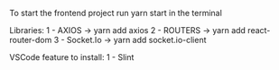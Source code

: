 To start the frontend project run yarn start in the terminal

Libraries:
1 - AXIOS       -> yarn add axios
2 - ROUTERS     -> yarn add react-router-dom
3 - Socket.Io   -> yarn add socket.io-client

VSCode feature to install:
1 - Slint